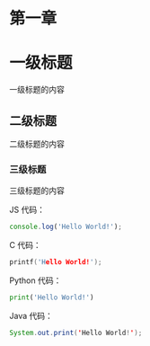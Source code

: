 <!-- article-title样式为居中 -->
<!-- no-number标记后该标题不会自动生成编号 -->
<h1 class="article-title no-number">第一章</h1>

# 一级标题

一级标题的内容

## 二级标题

二级标题的内容

### 三级标题

三级标题的内容

JS 代码：

```js
console.log('Hello World!');
```

C 代码：

```c
printf('Hello World!');
```

Python 代码：

```python
print('Hello World!')
```

Java 代码：

```java
System.out.print('Hello World!');
```
